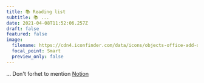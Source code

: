 ```yaml
---
title: 📚 Reading list
subtitle: 📚 ...
date: 2021-04-08T11:52:06.257Z
draft: false
featured: false
image:
  filename: https://cdn4.iconfinder.com/data/icons/objects-office-add-on-vol-2/48/v-20-512.png
  focal_point: Smart
  preview_only: false
---
```

...
Don't forhet to mention [Notion](https://www.notion.so/)
